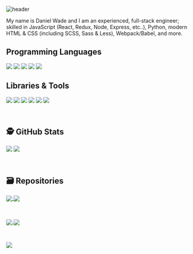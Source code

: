 ![header](https://user-images.githubusercontent.com/8584126/92184024-d344c200-ee04-11ea-9fec-fce266f2bd1e.png)

My name is Daniel Wade and I am an experienced, full-stack engineer; skilled in JavaScript (React, Redux, Node, Express, etc..), Python, modern HTML & CSS (including SCSS, Sass & Less), Webpack/Babel, and more.

## Programming Languages
![](https://img.shields.io/badge/JavaScript-informational?style=for-the-badge&logo=javascript&logoColor=white&color=2bbc8a)
![](https://img.shields.io/badge/Python-informational?style=for-the-badge&logo=python&logoColor=white&color=2bbc8a)
![](https://img.shields.io/badge/HTML-informational?style=for-the-badge&logo=html5&logoColor=white&color=2bbc8a)
![](https://img.shields.io/badge/CSS-informational?style=for-the-badge&logo=css3&logoColor=white&color=2bbc8a)
![](https://img.shields.io/badge/Sass-informational?style=for-the-badge&logo=sass&logoColor=white&color=2bbc8a)

## Libraries & Tools
![](https://img.shields.io/badge/React-informational?style=for-the-badge&logo=react&logoColor=white&color=2bbc8a)
![](https://img.shields.io/badge/Redux-informational?style=for-the-badge&logo=redux&logoColor=white&color=2bbc8a)
![](https://img.shields.io/badge/NodeJS-informational?style=for-the-badge&logo=node.js&logoColor=white&color=2bbc8a)
![](https://img.shields.io/badge/Webpack-informational?style=for-the-badge&logo=webpack&logoColor=white&color=2bbc8a)
![](https://img.shields.io/badge/Babel-informational?style=for-the-badge&logo=babel&logoColor=white&color=2bbc8a)
![](https://img.shields.io/badge/Electron-informational?style=for-the-badge&logo=electron&logoColor=white&color=2bbc8a)

<br>

## 🕵️ GitHub Stats
![](https://github-readme-stats.vercel.app/api?username=iPzard&show_icons=true&line_height=32&count_private=true&hide=stars&title_color=ffffff&text_color=c9cacc&icon_color=2bbc8a&bg_color=1d1f21)
![](https://github-readme-stats.vercel.app/api/top-langs/?username=iPzard&&hide=html&title_color=ffffff&text_color=c9cacc&icon_color=2bbc8a&bg_color=1d1f21)


<br>

## 🗃️ Repositories

<a href="https://github.com/default-services/components">
  <img align="center" src="https://github-readme-stats.vercel.app/api/pin/?username=default-services&repo=components&title_color=ffffff&text_color=c9cacc&icon_color=2bbc8a&bg_color=1d1f21"/>
</a>

<a href="https://github.com/default-services/icons">
  <img align="center" src="https://github-readme-stats.vercel.app/api/pin/?username=default-services&repo=icons&title_color=ffffff&text_color=c9cacc&icon_color=2bbc8a&bg_color=1d1f21" />
</a>   

&nbsp;&nbsp;

<a href="https://github.com/iPzard/electron-react-python-template">
  <img align="center" src="https://github-readme-stats.vercel.app/api/pin/?username=iPzard&repo=electron-react-python-template&title_color=ffffff&text_color=c9cacc&icon_color=2bbc8a&bg_color=1d1f21"/>
</a>

<a href="https://github.com/iPzard/media-file-renamer">
  <img align="center" src="https://github-readme-stats.vercel.app/api/pin/?username=iPzard&repo=media-file-renamer&title_color=ffffff&text_color=c9cacc&icon_color=2bbc8a&bg_color=1d1f21" />
</a>

&nbsp;&nbsp;

<a href="https://github.com/iPzard/multi-app-express-server">
  <img align="center" src="https://github-readme-stats.vercel.app/api/pin/?username=iPzard&repo=multi-app-express-server&title_color=ffffff&text_color=c9cacc&icon_color=2bbc8a&bg_color=1d1f21" />
</a>


